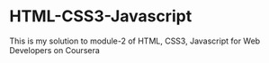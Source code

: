 # HTML-CSS3-Javascript
This is my solution to module-2 of HTML, CSS3, Javascript for Web Developers on Coursera
